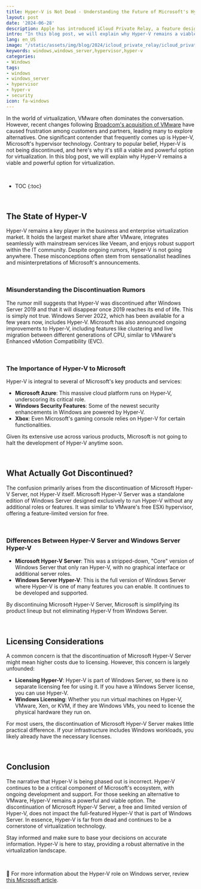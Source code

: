 ```yaml
---
title: Hyper-V is Not Dead - Understanding the Future of Microsoft's Hypervisor
layout: post
date: '2024-06-28'
description: Apple has introduced iCloud Private Relay, a feature designed to protect user privacy and enhance security while browsing the internet.
intro: "In this blog post, we will explain why Hyper-V remains a viable and powerful option for virtualization."
lang: en_US
image: "/static/assets/img/blog/2024/icloud_private_relay/icloud_private_relay.jpg"
keywords: windows,windows_server,hypervisor,hyper-v
categories:
- Windows
tags:
- windows
- windows_server
- hypervisor
- hyper-v
- security
icon: fa-windows
---
```


In the world of virtualization, VMware often dominates the conversation. However, recent changes following [Broadcom's acquisition of VMware](https://investors.broadcom.com/news-releases/news-release-details/broadcom-completes-acquisition-vmware) have caused frustration among customers and partners, leading many to explore alternatives. One significant contender that frequently comes up is Hyper-V, Microsoft's hypervisor technology. Contrary to popular belief, Hyper-V is not being discontinued, and here's why it's still a viable and powerful option for virtualization. In this blog post, we will explain why Hyper-V remains a viable and powerful option for virtualization.

<br>

* TOC 
{:toc}

<br>

## The State of Hyper-V

Hyper-V remains a key player in the business and enterprise virtualization market. It holds the largest market share after VMware, integrates seamlessly with mainstream services like Veeam, and enjoys robust support within the IT community. Despite ongoing rumors, Hyper-V is not going anywhere. These misconceptions often stem from sensationalist headlines and misinterpretations of Microsoft's announcements.

<br>

### Misunderstanding the Discontinuation Rumors

The rumor mill suggests that Hyper-V was discontinued after Windows Server 2019 and that it will disappear once 2019 reaches its end of life. This is simply not true. Windows Server 2022, which has been available for a few years now, includes Hyper-V. Microsoft has also announced ongoing improvements to Hyper-V, including features like clustering and live migration between different generations of CPU, similar to VMware's Enhanced vMotion Compatibility (EVC).

<br>

### The Importance of Hyper-V to Microsoft

Hyper-V is integral to several of Microsoft's key products and services:

- **Microsoft Azure**: This massive cloud platform runs on Hyper-V, underscoring its critical role.
- **Windows Security Features**: Some of the newest security enhancements in Windows are powered by Hyper-V.
- **Xbox**: Even Microsoft's gaming console relies on Hyper-V for certain functionalities.

Given its extensive use across various products, Microsoft is not going to halt the development of Hyper-V anytime soon.

<br>

## What Actually Got Discontinued?

The confusion primarily arises from the discontinuation of Microsoft Hyper-V Server, not Hyper-V itself. Microsoft Hyper-V Server was a standalone edition of Windows Server designed exclusively to run Hyper-V without any additional roles or features. It was similar to VMware's free ESXi hypervisor, offering a feature-limited version for free.

<br>

### Differences Between Hyper-V Server and Windows Server Hyper-V

- **Microsoft Hyper-V Server**: This was a stripped-down, "Core" version of Windows Server that only ran Hyper-V, with no graphical interface or additional server roles.
- **Windows Server Hyper-V**: This is the full version of Windows Server where Hyper-V is one of many features you can enable. It continues to be developed and supported.

By discontinuing Microsoft Hyper-V Server, Microsoft is simplifying its product lineup but not eliminating Hyper-V from Windows Server. 

<br>

## Licensing Considerations

A common concern is that the discontinuation of Microsoft Hyper-V Server might mean higher costs due to licensing. However, this concern is largely unfounded:

- **Licensing Hyper-V**: Hyper-V is part of Windows Server, so there is no separate licensing fee for using it. If you have a Windows Server license, you can use Hyper-V.
- **Windows Licensing**: Whether you run virtual machines on Hyper-V, VMware, Xen, or KVM, if they are Windows VMs, you need to license the physical hardware they run on.

For most users, the discontinuation of Microsoft Hyper-V Server makes little practical difference. If your infrastructure includes Windows workloads, you likely already have the necessary licenses.

<br>

## Conclusion

The narrative that Hyper-V is being phased out is incorrect. Hyper-V continues to be a critical component of Microsoft's ecosystem, with ongoing development and support. For those seeking an alternative to VMware, Hyper-V remains a powerful and viable option. The discontinuation of Microsoft Hyper-V Server, a free and limited version of Hyper-V, does not impact the full-featured Hyper-V that is part of Windows Server. In essence, Hyper-V is far from dead and continues to be a cornerstone of virtualization technology.

Stay informed and make sure to base your decisions on accurate information. Hyper-V is here to stay, providing a robust alternative in the virtualization landscape.


<br>

📝 For more information about the Hyper-V role on Windows server, review [this Microsoft article](https://learn.microsoft.com/en-us/windows-server/virtualization/hyper-v/hyper-v-on-windows-server).
